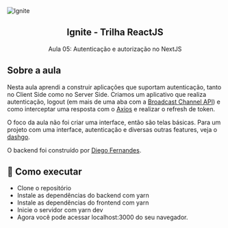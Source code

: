 <img alt="Ignite" src="https://i.imgur.com/eCVyxxy.png">
<h2 align="center">
  Ignite - Trilha ReactJS
</h2>
<p align="center">
  Aula 05: Autenticação e autorização no NextJS
</p>

## Sobre a aula

Nesta aula aprendi a construir aplicações que suportam autenticação, tanto no Client Side como no Server Side. Criamos um aplicativo que realiza autenticação, logout (em mais de uma aba com a [Broadcast Channel API](https://developer.mozilla.org/en-US/docs/Web/API/Broadcast_Channel_API)) e como interceptar uma resposta com o [Axios](https://github.com/axios/axios) e realizar o refresh de token. 

O foco da aula não foi criar uma interface, então são telas básicas. Para um projeto com uma interface, autenticação e diversas outras features, veja o <a href="https://github.com/vinniciusgomes/bootcamp-ignite/apps/dashgo">dashgo</a>.

O backend foi construído por [Diego Fernandes](https://github.com/diego3g).

## 🚀 Como executar

- Clone o repositório
- Instale as dependências do backend com yarn
- Instale as dependências do frontend com yarn
- Inicie o servidor com yarn dev
- Agora você pode acessar localhost:3000 do seu navegador.
